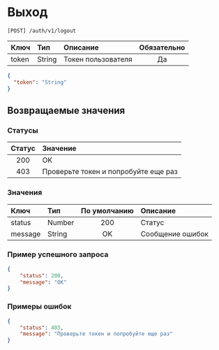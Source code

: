 # Выход

`[POST] /auth/v1/logout`

| Ключ     | Тип      | Описание                             | Обязательно
| :---     | :---     | :---                                 | :---:       
| token    | String   | Токен пользователя                   | Да

```json
{
  "token": "String"
}
```

## Возвращаемые значения

### Статусы

| Статус            | Значение       
| :---:             | :---
| 200               | OK
| 403               | Проверьте токен и попробуйте еще раз

### Значения

| Ключ            | Тип       | По умолчанию | Описание                                            
| :---            | :---      | :---:        | :---  
| status          | Number    | 200          | Статус
| message         | String    | OK           | Сообщение ошибок


### Пример успешного запроса

```json
{
    "status": 200,
    "message": "OK"
}
```

### Примеры ошибок

```json
{
    "status": 403,
    "message": "Проверьте токен и попробуйте еще раз"
}
```